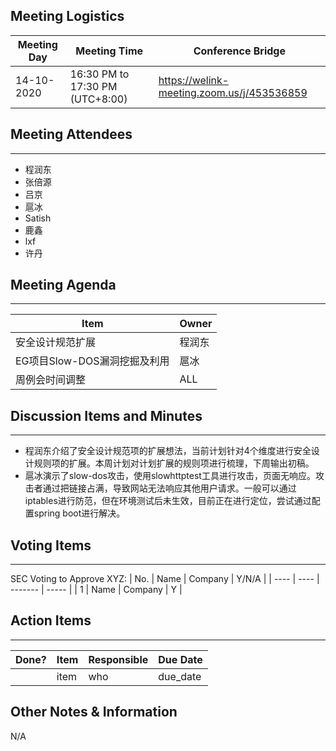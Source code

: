 ## Meeting Logistics

| Meeting Day | Meeting Time                    | Conference Bridge                          |
| ----------- | ------------------------------- | ------------------------------------------ |
| 14-10-2020  | 16:30 PM to 17:30 PM (UTC+8:00) | https://welink-meeting.zoom.us/j/453536859 |

## Meeting Attendees
** **
- 程润东
- 张倍源
- 吕京
- 扈冰
- Satish
- 鹿鑫
- lxf
- 许丹

## Meeting Agenda

** **
| Item                               | Owner  |
| ---------------------------------- | ------ |
| 安全设计规范扩展                     | 程润东  |
| EG项目Slow-DOS漏洞挖掘及利用         | 扈冰    |
| 周例会时间调整                       | ALL    |


## Discussion Items and Minutes

** **
- 程润东介绍了安全设计规范项的扩展想法，当前计划针对4个维度进行安全设计规则项的扩展。本周计划对计划扩展的规则项进行梳理，下周输出初稿。
- 扈冰演示了slow-dos攻击，使用slowhttptest工具进行攻击，页面无响应。攻击者通过把链接占满，导致网站无法响应其他用户请求。一般可以通过iptables进行防范，但在环境测试后未生效，目前正在进行定位，尝试通过配置spring boot进行解决。
  

## Voting Items

** **
SEC Voting to Approve XYZ:
| No.  | Name | Company | Y/N/A |
| ---- | ---- | ------- | ----- |
| 1    | Name | Company | Y     |

## Action Items
** **
| Done? | Item | Responsible | Due Date |
| ----- | ---- | ----------- | -------- |
|       | item | who         | due_date |

## Other Notes & Information
N/A